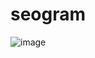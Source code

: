 # seogram
![image](https://user-images.githubusercontent.com/49347299/208831957-ce42d716-3706-4f4a-aebf-8903a050f10b.png)
